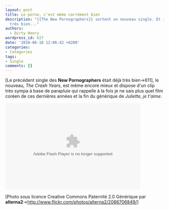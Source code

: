 ```yaml
---
layout: post
title: Le porno, c'est même carrément bien
description: "{{The New Pornographers}} sortent un nouveau single. Et il est encore
  très bien..."
authors:
  - Dirty Henry
wordpress_id: 627
date: '2010-06-10 12:06:42 +0200'
categories:
- Catégories
tags:
- Single
comments: []
---
```

[Le précédent single des __New Pornographers__ était déjà très bien->611], le nouveau, *The Crash Years*, est même encore mieux et dispose d'un clip très sympa à base de parapluie qui rappelle à la fois je ne sais plus quel film coréen de ces dernières années et la fin du générique de *Juliette, je t'aime*.

<object width="430" height="275" id="delve_playerf41db15d64b449eaa0064d5529d83f23334260o" classid="clsid:D27CDB6E-AE6D-11cf-96B8-444553540000"><param name="movie" value="http://assets.delvenetworks.com/player/loader.swf"/><param name="wmode" value="window"/><param name="allowScriptAccess" value="always"/><param name="allowFullScreen" value="true"/><param name="flashvars" value="mediaId=d32da8fa8c9741108d611e0e700594b6&playerForm=88a26316a62d4655a806dda0da4e95ca&autoplayNextClip=true"/><embed src="http://assets.delvenetworks.com/player/loader.swf" name="delve_playerf41db15d64b449eaa0064d5529d83f23334260e" wmode="window" width="430" height="275" allowScriptAccess="always" allowFullScreen="true" type="application/x-shockwave-flash" pluginspage="http://www.adobe.com/go/getflashplayer" flashvars="mediaId=d32da8fa8c9741108d611e0e700594b6&playerForm=88a26316a62d4655a806dda0da4e95ca&autoplayNextClip=true"></embed></object>

[Photo sous licence Creative Commons Paternité 2.0 Générique par __alterna2__->http://www.flickr.com/photos/alterna2/2086706849/]

